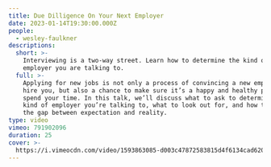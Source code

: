```yaml
---
title: Due Dilligence On Your Next Employer
date: 2023-01-14T19:30:00.000Z
people:
  - wesley-faulkner
descriptions:
  short: >-
    Interviewing is a two-way street. Learn how to determine the kind of
    employer you are talking to.
  full: >-
    Applying for new jobs is not only a process of convincing a new employer to
    hire you, but also a chance to make sure it’s a happy and healthy place to
    spend your time. In this talk, we’ll discuss what to ask to determine the
    kind of employer you’re talking to, what to look out for, and how to close
    the gap between expectation and reality.
type: video
vimeo: 791902096
duration: 25
cover: >-
  https://i.vimeocdn.com/video/1593863085-d003c47872583815d4f6134cad62074896d87282b6f2dfda330837fa4da590d1-d
---
```





































